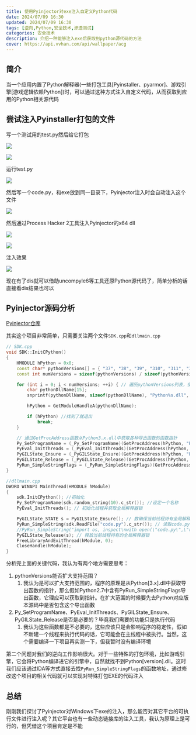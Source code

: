 ```yaml
---
title: 使用Pyinjector对exe注入自定义Python代码
date: 2024/07/09 16:30
updated: 2024/07/09 16:30
tags: [逆向,Python,安全技术,渗透测试]
categories: 安全技术
description: 介绍一种能够注入exe后获取到python源代码的方法
cover: https://api.vvhan.com/api/wallpaper/acg
---
```


##  简介

当一个应用内置了Python解释器(一些打包工具[Pyinstaller、pyarmor]、游戏引擎[游戏逻辑依赖Python])时，可以通过这种方式注入自定义代码，从而获取到应用的Python相关源代码


## 尝试注入Pyinstaller打包的文件


写一个测试用的test.py然后给它打包

![](https://static.dawnnnnnn.com/2024/07/288a73a298e9dccf0faf1304ab0d5d7b.png)

![](https://static.dawnnnnnn.com/2024/07/3de59025c3c176681857f2dcd97f7d5d.png)

运行test.py

![](https://static.dawnnnnnn.com/2024/07/65cf997cd48822d6c9589cc9f4434791.png)

然后写一个code.py，和exe放到同一目录下，Pyinjector注入时会自动注入这个文件

![](https://static.dawnnnnnn.com/2024/07/ab9088a03db758ea25bf4466043e9042.png)

然后通过Process Hacker 2工具注入Pyinjector的x64 dll

![](https://static.dawnnnnnn.com/2024/07/ff90e36e3548f5cbbb30827e1222c7af.png)

![](https://static.dawnnnnnn.com/2024/07/e343356ce72b84dc3963bf6d9ee1af73.png)


注入效果

![](https://static.dawnnnnnn.com/2024/07/fc610879d88382aee0493248625a5b88.png)

现在有了dis就可以借助uncompyle6等工具还原Python源代码了，简单分析的话直接看dis结果也可以


## Pyinjector源码分析

[Pyinjector仓库](https://github.com/call-042PE/PyInjector)

其实这个项目非常简单，只需要关注两个文件`SDK.cpp`和`dllmain.cpp`

```c++
// SDK.cpp
void SDK::InitCPython()
{
    HMODULE hPython = 0x0;
    const char* pythonVersions[] = { "37", "38", "39", "310", "311", "312" }; // 定义一些支持的Python版本
    const int numVersions = sizeof(pythonVersions) / sizeof(pythonVersions[0]);

    for (int i = 0; i < numVersions; ++i) { // 遍历pythonVersions列表，使用GetModuleHandleA函数获取已经加载到进程地址空间的指定Python DLL模块的句柄
        char pythonDllName[15];
        snprintf(pythonDllName, sizeof(pythonDllName), "Python%s.dll", pythonVersions[i]);

        hPython = GetModuleHandleA(pythonDllName);

        if (hPython) //找到了就退出
            break;
    }

    // 通过GetProcAddress函数从Python3.x.dll中获取各种导出函数的函数指针
    Py_SetProgramName = (_Py_SetProgramName)(GetProcAddress(hPython, "Py_SetProgramName")); // 设置Python解释器的程序名
    PyEval_InitThreads = (_PyEval_InitThreads)(GetProcAddress(hPython, "PyEval_InitThreads")); // 初始化Python线程支持
    PyGILState_Ensure = (_PyGILState_Ensure)(GetProcAddress(hPython, "PyGILState_Ensure")); // 确保当前线程拥有全局解释器锁（GIL）
    PyGILState_Release = (_PyGILState_Release)(GetProcAddress(hPython, "PyGILState_Release")); // 释放全局解释器锁（GIL）
    PyRun_SimpleStringFlags = (_PyRun_SimpleStringFlags)(GetProcAddress(hPython, "PyRun_SimpleStringFlags")); // 执行Python代码字符串
}
```


```c++
//dllmain.cpp
DWORD WINAPI MainThread(HMODULE hModule)
{
    sdk.InitCPython(); //初始化
    Py_SetProgramName(sdk.random_string(10).c_str()); //设定一个名称
    PyEval_InitThreads(); // 初始化线程并获取全局解释器锁

    PyGILState_STATE s = PyGILState_Ensure(); // 数确保当前线程持有全局解释器锁
    PyRun_SimpleString(sdk.ReadFile("code.py").c_str()); // 读取code.py文件并运行这段代码
    //PyRun_SimpleString("import os, inspect\nwith open(\"code.py\",\"r\") as file:\n   data = file.read()\nexec(data)"); // OLD METHOD EASILY "BYPASSABLE" BY CREATING A JUNK METHOD NAMED EXEC
    PyGILState_Release(s); // 释放当前线程持有的全局解释器锁
    FreeLibraryAndExitThread(hModule, 0);
    CloseHandle(hModule);
}
```

分析完上面的关键代码，我认为有两个地方需要思考：
1. pythonVersions能否扩大支持范围？
   1. 我认为是可以扩大支持范围的，程序的原理是从Python[3.x].dll中获取导出函数的指针，那么假如Python2.7中含有PyRun_SimpleStringFlags导出函数，它理应可以获取到指针。在扩大范围的时候要先去Python对应版本源码中是否包含这个导出函数
2. Py_SetProgramName、PyEval_InitThreads、PyGILState_Ensure、PyGILState_Release是否是必要的？毕竟我们需要的功能只是执行代码
   1. 我认为这些函数都是不必要的，这些应该只是会影响程序的稳定性，假如不新建一个线程来执行代码的话，它可能会在主线程中被执行。当然，这个需要编译一下项目再实测一下，但我暂时没有编译环境


第二个问题对我们的逆向工作影响很大。对于一些特殊的打包环境，比如游戏引擎，它会将Python编译进它的引擎中，自然就找不到Python[version].dll。这时我们应该通过IDA等方式直接去找`PyRun_SimpleStringFlags`的函数地址，通过修改这个项目的相关代码就可以实现对特殊打包EXE的代码注入


## 总结

刚刚我们探讨了Pyinjector对Windows下exe的注入，那么能否对其它平台的可执行文件进行注入呢？其它平台也有一些动态链接库的注入工具，我认为原理上是可行的，但凭借这个项目肯定是不能